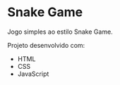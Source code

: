 <h1>Snake Game</h1>

Jogo simples ao estilo Snake Game.

Projeto desenvolvido com:
 - HTML
 - CSS
 - JavaScript